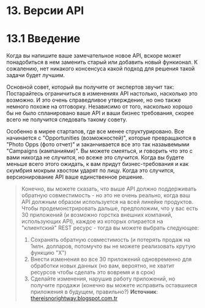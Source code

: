 # 13. Версии API
# 13.1 Введение
Когда вы напишите ваше замечательное новое API, вскоре может понадобиться в нем заменить старый или добавить новый функионал. К сожалению, нет никакого консенсуса какой подход для решения такой задачи будет лучшим.

Основной совет, который вы получите от экспертов звучит так: Постарайтесь ограничиться в изменениях API настолько, насколько это возможно. И это очень справедливое утверждение, но оно также немного похоже на отговорку. Независимо от того, насколько хорошо бы не было спланировано ваше API и ваши бизнес требования, скорее всего не получится следовать такому совету.

Особенно в мирее стартапов, где все менее структурировано. Все начинается с "Opportunities (возможностей)", которые превращаются в "Photo Opps (фото отчет)" и заканчивается все это так назаывемыми "Campaigns (кампаниями)". Вы можете смеяться, и говорить что это с вами никогда не случится, но всеже это случится. Когда вы будете меньше всего этого ожидать, к вам придут бизнес-требования и как скумбрия мокрым хвостом ударят по лицу. Когда это случится, версионирование API ваше единственное решение.

> Конечно, вы можете сказать, что выше API должно поддерживать обратную совместимость - но это не очень реально, когда ваш API должным образом используется на всей линейке продуктов. Чтобы продемонстрировать дальше, предположим, что у вас есть 30 приложений (и возможно горстка внешних компаний, использующих API), каждое из которых опирается на "клиентский" REST ресурс - тогда вы можете выбрать следующее:
>
> 1. Сохранять обратную совместимость (и потерять продаж на 1млн. долларов, потомучто вы не можете реализовать крутую функцию "X")
> 2. Внести изменения во все 30 приложений одновременно для обработки новых данных (но вам, вероятно, не хватит ресурсов чтобы сделать это вовремя и в срок)
> 3. Сделайте изменения, нарушив работу приложений, но получите продажи (конечно вы можете исправить оставшиеся приложения в будущем, правильно?)
>  **Источник**: [thereisnorightway.blogspot.com.tr](http://thereisnorightway.blogspot.com.tr/2011/02/versioning-and-types-in-resthttp-api.html)

